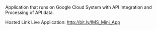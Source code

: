 Application that runs on Google Cloud System with API Integration and Processing of API data.

Hosted Link Live Application: http://bit.ly/IMS_Mini_App

